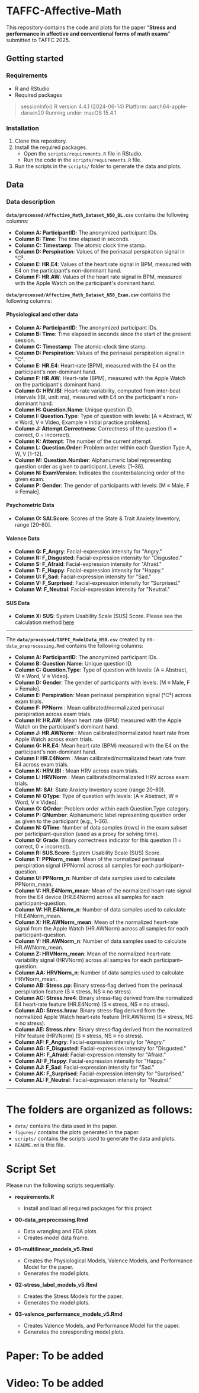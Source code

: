# TAFFC-Affective-Math

This repository contains the code and plots for the paper "**Stress and performance in affective and conventional forms of math exams**" submitted to TAFFC 2025.

## Getting started

### Requirements

-   R and RStudio
-   Required packages

> sessionInfo() R version 4.4.1 (2024-06-14) Platform: aarch64-apple-darwin20 Running under: macOS 15.4.1

### Installation

1.  Clone this repository.
2.  Install the required packages.
    -   Open the `scripts/requirements.R` file in RStudio.
    -   Run the code in the `scripts/requirements.R` file.
3.  Run the scripts in the `scripts/` folder to generate the data and plots.

## Data

### Data description

**`data/processed/Affective_Math_Dataset_N50_BL.csv`** contains the following columns:

-   **Column A: ParticipantID**: The anonymized participant IDs.
-   **Column B: Time**: The time elapsed in seconds.
-   **Column C: Timestamp**: The atomic clock time stamp.
-   **Column D: Perspiration**: Values of the perinasal perspiration signal in °C².
-   **Column E: HR.E4**: Values of the heart rate signal in BPM, measured with E4 on the participant's non-dominant hand.
-   **Column F: HR.AW**: Values of the heart rate signal in BPM, measured with the Apple Watch on the participant's dominant hand.

**`data/processed/Affective_Math_Dataset_N50_Exam.csv`** contains the following columns:

#### **Physiological and other data**

-   **Column A: ParticipantID**: The anonymized participant IDs.
-   **Column B: Time**: Time elapsed in seconds since the start of the present session.
-   **Column C: Timestamp**: The atomic-clock time stamp.
-   **Column D: Perspiration**: Values of the perinasal perspiration signal in °C².
-   **Column E: HR.E4**: Heart-rate (BPM), measured with the E4 on the participant's non-dominant hand.
-   **Column F: HR.AW**: Heart-rate (BPM), measured with the Apple Watch on the participant's dominant hand.
-   **Column G: HRV.IBI**: Heart-rate variability, computed from inter-beat intervals (IBI, unit: ms), measured with E4 on the participant's non-dominant hand.
-   **Column H: Question.Name**: Unique question ID.
-   **Column I: Question.Type**: Type of question with levels: [A ≡ Abstract, W ≡ Word, V ≡ Video, Example ≡ Initial practice problems].
-   **Column J: Attempt.Correctness**: Correctness of the question (1 = correct, 0 = incorrect).
-   **Column K: Attempt**: The number of the current attempt.
-   **Column L: Question.Order**: Problem order within each Question.Type A, W, V [1–12].
-   **Column M: Question.Number**: Alphanumeric label representing question order as given to participant. Levels: [1–36].
-   **Column N: ExamVersion**: Indicates the counterbalancing order of the given exam.
-   **Column P: Gender**: The gender of participants with levels: [M ≡ Male, F ≡ Female].

#### **Psychometric Data** 
-   **Column O: SAI.Score**: Scores of the State & Trait Anxiety Inventory, range [20–80].

####  **Valence Data**

-   **Column Q: F_Angry**: Facial-expression intensity for "Angry."
-   **Column R: F_Disgusted**: Facial-expression intensity for "Disgusted."
-   **Column S: F_Afraid**: Facial-expression intensity for "Afraid."
-   **Column T: F_Happy**: Facial-expression intensity for "Happy."
-   **Column U: F_Sad**: Facial-expression intensity for "Sad."
-   **Column V: F_Surprised**: Facial-expression intensity for "Surprised."
-   **Column W: F_Neutral**: Facial-expression intensity for "Neutral."
####  **SUS Data**
-   **Column X: SUS**: System Usability Scale (SUS) Score. Please see the calculation method [here](https://www.researchgate.net/publication/228593520_SUS_A_quick_and_dirty_usability_scale)

------------------------------------------------------------------------

The **`data/processed/TAFFC_ModelData_N50.csv`** created by `00-data_preprocessing.Rmd` contains the following columns:

-   **Column A: ParticipantID**: The anonymized participant IDs.
-   **Column B: Question.Name**: Unique question ID.
-   **Column C: Question.Type**: Type of question with levels: [A ≡ Abstract, W ≡ Word, V ≡ Video].
-   **Column D: Gender**: The gender of participants with levels: [M ≡ Male, F ≡ Female].
-   **Column E: Perspiration**: Mean perinasal perspiration signal (°C²) across exam trials.
-   **Column F: PPNorm** : Mean calibrated/normalizated perinasal perspiration across exam trials.
-   **Column H: HR.AW**: Mean heart rate (BPM) measured with the Apple Watch on the participant's dominant hand.
-   **Column J: HR.AWNorm** : Mean calibrated/normalizated heart rate from Apple Watch across exam trials.
-   **Column G: HR.E4**: Mean heart rate (BPM) measured with the E4 on the participant's non-dominant hand.
-   **Column I: HR.E4Norm** : Mean calibrated/normalizated heart rate from E4  across exam trials.
-   **Column K: HRV.IBI** : Mean HRV across exam trials.
-   **Column L: HRVNorm** : Mean calibrated/normalizated HRV across exam trials.
-   **Column M: SAI**: State Anxiety Inventory score (range 20–80).
-   **Column N: QType**: Type of question with levels: [A ≡ Abstract, W ≡ Word, V ≡ Video].
-   **Column O: QOrder**: Problem order within each Question.Type category.
-   **Column P: QNumber**: Alphanumeric label representing question order as given to the participant (e.g., 1–36).
-   **Column N: QTime**: Number of data samples (rows) in the exam subset per participant-question (used as a proxy for solving time).
-   **Column Q: Grade**: Binary correctness indicator for this question (1 = correct, 0 = incorrect).
-   **Column R: SUS.Score**: System Usability Scale (SUS) Score. 
-   **Column T: PPNorm_mean**: Mean of the normalized perinasal perspiration signal (PPNorm) across all samples for each participant–question.
-   **Column U: PPNorm_n**: Number of data samples used to calculate PPNorm_mean.
-   **Column V: HR.E4Norm_mean**: Mean of the normalized heart‐rate signal from the E4 device (HR.E4Norm) across all samples for each participant–question.
-   **Column W: HR.E4Norm_n**: Number of data samples used to calculate HR.E4Norm_mean.
-   **Column X: HR.AWNorm_mean**: Mean of the normalized heart‐rate signal from the Apple Watch (HR.AWNorm) across all samples for each participant–question.
-   **Column Y: HR.AWNorm_n**: Number of data samples used to calculate HR.AWNorm_mean.
-   **Column Z: HRVNorm_mean**: Mean of the normalized heart‐rate variability signal (HRVNorm) across all samples for each participant–question.
-   **Column AA: HRVNorm_n**: Number of data samples used to calculate HRVNorm_mean.
-   **Column AB: Stress.pp**:  Binary stress‐flag derived from the perinasal perspiration feature (S ≡ stress, NS ≡ no stress).
-   **Column AC: Stress.hre4**:  Binary stress‐flag derived from the normalized E4 heart‐rate feature (HR.E4Norm) (S ≡ stress, NS ≡ no stress).
-   **Column AD: Stress.hraw**:  Binary stress‐flag derived from the normalized Apple Watch heart‐rate feature (HR.AWNorm) (S ≡ stress, NS ≡ no stress).
-   **Column AE: Stress.nhrv**: Binary stress‐flag derived from the normalized HRV feature (HRVNorm) (S ≡ stress, NS ≡ no stress).
-   **Column AF: F_Angry**: Facial-expression intensity for "Angry."
-   **Column AG: F_Disgusted**: Facial-expression intensity for "Disgusted."
-   **Column AH: F_Afraid**: Facial-expression intensity for "Afraid."
-   **Column AI: F_Happy**: Facial-expression intensity for "Happy."
-   **Column AJ: F_Sad**: Facial-expression intensity for "Sad."
-   **Column AK: F_Surprised**: Facial-expression intensity for "Surprised."
-   **Column AL: F_Neutral**: Facial-expression intensity for "Neutral."

------------------------------------------------------------------------

# The folders are organized as follows:

-   `data/` contains the data used in the paper.
-   `figures/` contains the plots generated in the paper.
-   `scripts/` contains the scripts used to generate the data and plots.
-   `README.md` is this file.

# Script Set

Please run the following scripts sequentially.

-   **requirements.R**
    - Install and load all required packages for this project
-   **00-data_preprocessing.Rmd**
    - Data wrangling and EDA plots
    - Creates model data frame.

-   **01-multilinear_models_v5.Rmd**
    -   Creates the Physiological Models, Valence Models, and Performance Model for the paper.
    -   Generates the model plots.

-   **02-stress_label_models_v5.Rmd**
    -   Creates the Stress Models for the paper.
    -   Generates the model plots.

-   **03-valence_performance_models_v5.Rmd**
    -   Creates Valence Models, and Performance Model for the paper.
    -   Generates the coresponding model plots.

# Paper: To be added

# Video: To be added

